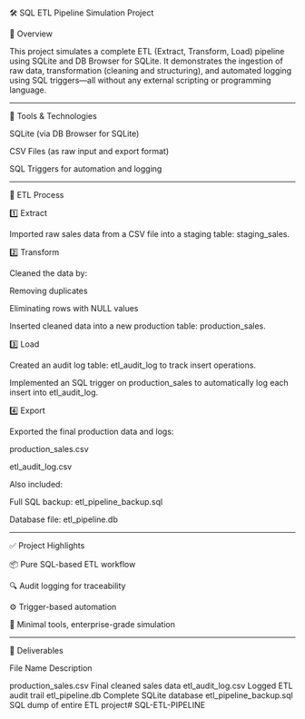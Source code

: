 🛠️ SQL ETL Pipeline Simulation Project



📄 Overview

This project simulates a complete ETL (Extract, Transform, Load) pipeline using SQLite and DB Browser for SQLite. It demonstrates the ingestion of raw data, transformation (cleaning and structuring), and automated logging using SQL triggers—all without any external scripting or programming language.


---

🧰 Tools & Technologies

SQLite (via DB Browser for SQLite)

CSV Files (as raw input and export format)

SQL Triggers for automation and logging



---

🔁 ETL Process

1️⃣ Extract

Imported raw sales data from a CSV file into a staging table: staging_sales.


2️⃣ Transform

Cleaned the data by:

Removing duplicates

Eliminating rows with NULL values


Inserted cleaned data into a new production table: production_sales.


3️⃣ Load

Created an audit log table: etl_audit_log to track insert operations.

Implemented an SQL trigger on production_sales to automatically log each insert into etl_audit_log.


4️⃣ Export

Exported the final production data and logs:

production_sales.csv

etl_audit_log.csv


Also included:

Full SQL backup: etl_pipeline_backup.sql

Database file: etl_pipeline.db




---

✅ Project Highlights

📦 Pure SQL-based ETL workflow

🔍 Audit logging for traceability

⚙️ Trigger-based automation

🧪 Minimal tools, enterprise-grade simulation



---

📂 Deliverables

File Name	Description

production_sales.csv	Final cleaned sales data
etl_audit_log.csv	Logged ETL audit trail
etl_pipeline.db	Complete SQLite database
etl_pipeline_backup.sql	SQL dump of entire ETL project# SQL-ETL-PIPELINE
